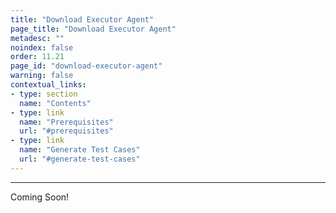 ```yaml
---
title: "Download Executor Agent"
page_title: "Download Executor Agent"
metadesc: ""
noindex: false
order: 11.21
page_id: "download-executor-agent"
warning: false
contextual_links:
- type: section
  name: "Contents"
- type: link
  name: "Prerequisites"
  url: "#prerequisites"
- type: link
  name: "Generate Test Cases"
  url: "#generate-test-cases"
---
```


---

Coming Soon!